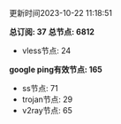 更新时间2023-10-22 11:18:51

**总订阅: 37**
**总节点: 6812**
- vless节点: 24

**google ping有效节点: 165**
- ss节点: 71
- trojan节点: 29
- v2ray节点: 65
